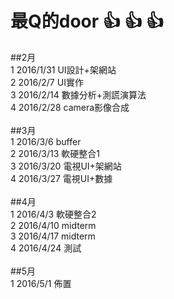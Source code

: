 # 最Q的door :+1: :+1: :+1:
##2月		
1	  2016/1/31	UI設計+架網站<br>
2	  2016/2/7	UI實作<br>
3	  2016/2/14	數據分析+測謊演算法<br>
4	  2016/2/28	camera影像合成<br><br>
##3月		
1	  2016/3/6	buffer<br>
2	  2016/3/13	軟硬整合1<br>
3	  2016/3/20	電視UI+架網站<br>
4	  2016/3/27	電視UI+數據<br><br>
##4月		
1	  2016/4/3	軟硬整合2<br>
2	  2016/4/10	midterm<br>
3	  2016/4/17	midterm<br>
4	  2016/4/24	測試<br><br>
##5月		
1	  2016/5/1	佈置<br><br>
